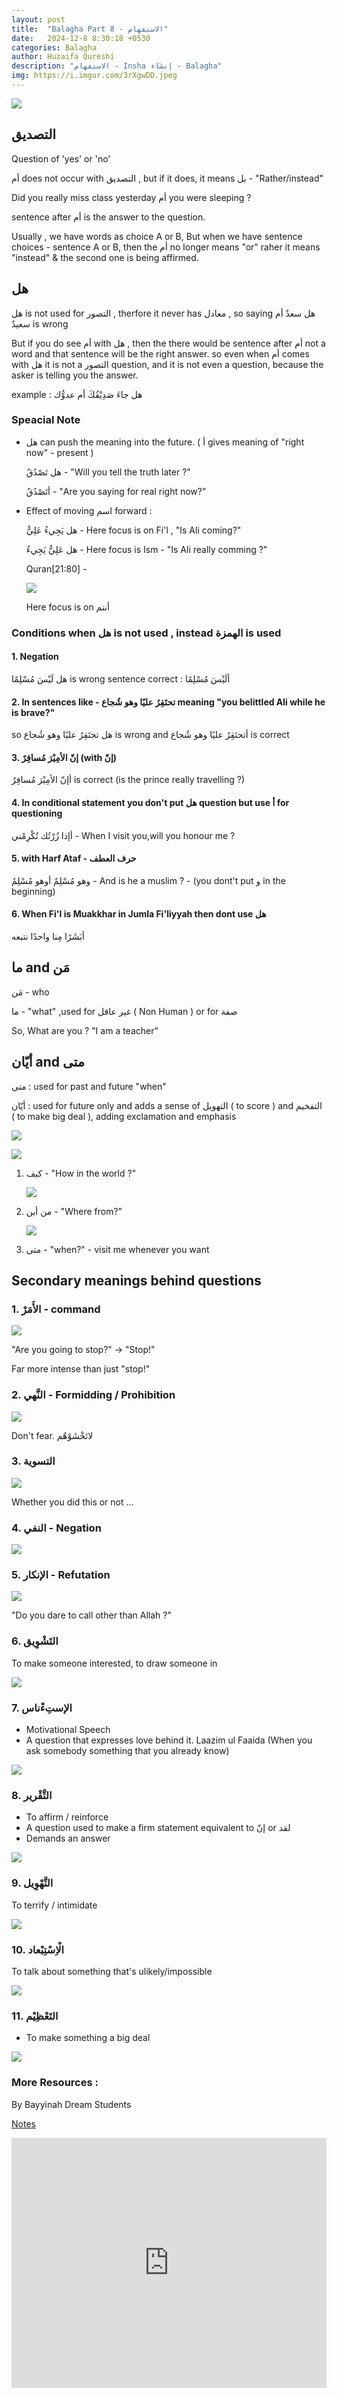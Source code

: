 ```yaml
---
layout: post
title:  "Balagha Part 8 - الاستفهام"
date:   2024-12-8 8:30:18 +0530
categories: Balagha
author: Huzaifa Qureshi
description: "الاستفهام - Insha إنشَاء - Balagha"
img: https://i.imgur.com/3rXgwDD.jpeg
---
```


![](https://i.imgur.com/3rXgwDD.jpeg)



## التصديق 

Question of 'yes' or 'no'

أم does not occur with التصديق , but if it does, it means بل - "Rather/instead"


Did you really miss class yesterday أم you were sleeping ?

sentence after أم  is the answer to the question.

Usually , we have words as choice A or B, But when we have sentence choices - sentence A or B, then the أم no longer means "or" raher it means "instead" & the second one is being affirmed.

## هل

هل is not used for التصور , therfore it never has معادل , so saying هل سعدٌ أم سعيدٌ is wrong

But if you do see أم with هل , then the there would be sentence after أم not a word and that sentence will be the right answer. so even when أم comes with هل it is not a التصور question, and it is not even a question, because the asker is telling you the answer.

example : هل جاءَ صَدِيْقُكَ أم عدوُّك

### Speacial Note 

- هل can push the meaning into the future. ( أ gives meaning of "right now" - present )

    هل تَصْدُقُ - "Will you tell the truth later ?"

    أتَصْدُقُ - "Are you saying for real right now?"

- Effect of moving اسم forward :

    هل يَجِيءُ عَلِيٌّ - Here focus is on Fi'l , "Is Ali <span class="hl">coming</span>?"

    هل عَلِيٌّ يَجِيءُ - Here focus is Ism - "Is <span class="hl">Ali</span> really comming ?" 

    Quran[21:80] - 

    ![](https://i.imgur.com/tenTKhM.png)

    Here focus is on أنتم

### Conditions when هل is not used , instead الهمزة is used 

#### 1. Negation 
هل لَيْسَ مُسْلِمًا is wrong sentence
correct : ألَيْسَ مُسْلِمًا

#### 2. In sentences like - تحتَقِرُ عليًا وهو شُجاع meaning "you belittled Ali while he is brave?"
so  هل تحتَقِرُ عليًا وهو شُجاع is wrong
and أتحتَقِرُ عليًا وهو شُجاع  is correct

#### 3. إنّ الأمِيْرَ مُسافِرٌ  (with إنّ)
أإنّ الأمِيْرَ مُسافِرٌ is correct (is the prince really travelling ?)

#### 4. In conditional statement you don't put هل question but use أ for questioning
أإذا زُرْتُك تُكْرِمْني - When I visit you,will you honour me ?

#### 5. with Harf Ataf - حرف العطف 
وهو مُسْلِمٌ
أوهو مُسْلِمٌ - And is he a muslim ? - (you dont't put و in the beginning)

#### 6. When Fi'l is Muakkhar in Jumla Fi'liyyah then dont use هل    
أبَشَرًا مِنا واحدًا نتبعه 


## ما and مَن

مَن - who

ما - "what" ,used for غير عاقل ( Non Human ) or for صفة

So, What are you ? "I am a teacher"

## أيّان and متى

متى : used for past and future "when"

أيّان : used for future only and adds a sense of التهويل ( to score ) and التفخيم ( to make big deal ), adding exclamation and emphasis

![](https://i.imgur.com/owNb16I.png)


![](https://i.imgur.com/33lwbpY.png)

1. كيف - "How in the world ?"

    ![](https://i.imgur.com/Z84nYZ1.png)

2. من أين - "Where from?"

    ![](https://i.imgur.com/BhJZBsn.png)

3. متى - "when?" - visit me whenever you want 


## Secondary meanings behind questions 

### 1. الأَمَرْ - command

![](https://i.imgur.com/hEA7x77.png)

"Are you going to stop?" -> "Stop!"

Far more intense than just "stop!"

### 2. النَّهي - Formidding / Prohibition

![](https://i.imgur.com/iHuUlx7.png)

Don't fear. لاتَخْشَوْهُم 

### 3. التسوية

![](https://i.imgur.com/DMn7JWW.png)

Whether you did this or not ...

### 4. النفي - Negation

![](https://i.imgur.com/OJFb9Y6.png)

### 5. الإنكار - Refutation

![](https://i.imgur.com/ecCnSsv.png)

"Do you dare to call other than Allah ?"


### 6. التَشْوِيق

To make someone interested, to draw someone in

![](https://i.imgur.com/J7q7EZq.png)

### 7. الإستِءْناس

- Motivational Speech
- A question that expresses love behind it. Laazim ul Faaida (When you ask somebody something that you already know)

![](https://i.imgur.com/cNFrdyS.png)

### 8. التَّقْرير

- To affirm / reinforce
- A question used to make a firm statement equivalent to إنّ or لقد
- Demands an answer 


![](https://i.imgur.com/K7E7JMi.png)


### 9. التَّهْوِيل

To terrify / intimidate

![](https://i.imgur.com/FsN4Ugb.png)


### 10. الْاِسْتِبْعاد

To talk about something that's ulikely/impossible


![](https://i.imgur.com/fv7Vcj7.png)

### 11. التَعْظِيْم

- To make something a big deal

![](https://i.imgur.com/YGPrKTE.png)

### More Resources :

By Bayyinah Dream Students

[Notes](https://drive.google.com/drive/folders/1-9kBY3G1NRVPXvtSyb7_FSWE-w_u4JDF)

<iframe allowfullscreen="allowfullscreen" scrolling="no" class="fp-iframe" src="https://heyzine.com/flip-book/d94217c608.html" style="border: 0px; width: 100%; height: 400px;"></iframe>
